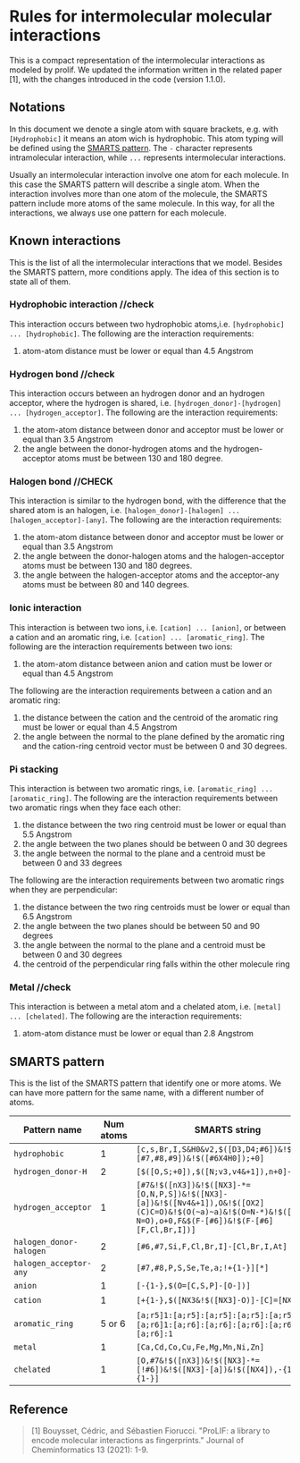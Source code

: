 # Rules for intermolecular molecular interactions

This is a compact representation of the intermolecular interactions as modeled by prolif.
We updated the information written in the related paper [1], with the changes introduced in the code (version 1.1.0).

## Notations
In this document we denote a single atom with square brackets, e.g. with `[Hydrophobic]` it means an atom wich is hydrophobic.
This atom typing will be defined using the [SMARTS pattern](#SMARTS-pattern).
The `-` character represents intramolecular interaction, while `...` represents intermolecular interactions.

Usually an intermolecular interaction involve one atom for each molecule.
In this case the SMARTS pattern will describe a single atom.
When the interaction involves more than one atom of the molecule, the SMARTS pattern include more atoms of the same molecule.
In this way, for all the interactions, we always use one pattern for each molecule.


## Known interactions

This is the list of all the intermolecular interactions that we model.
Besides the SMARTS pattern, more conditions apply.
The idea of this section is to state all of them.

### Hydrophobic interaction //check

This interaction occurs between two hydrophobic atoms,i.e. `[hydrophobic] ... [hydrophobic]`.
The following are the interaction requirements:
1. atom-atom distance must be lower or equal than 4.5 Angstrom


### Hydrogen bond //check

This interaction occurs between an hydrogen donor and an hydrogen acceptor, where the hydrogen is shared, i.e. `[hydrogen_donor]-[hydrogen] ... [hydrogen_acceptor]`.
The following are the interaction requirements:
1. the atom-atom distance between donor and acceptor must be lower or equal than 3.5 Angstrom
2. the angle between the donor-hydrogen atoms and the hydrogen-acceptor atoms must be between 130 and 180 degree.

### Halogen bond //CHECK

This interaction is similar to the hydrogen bond, with the difference that the shared atom is an halogen, i.e. `[halogen_donor]-[halogen] ... [halogen_acceptor]-[any]`.
The following are the interaction requirements:
1. the atom-atom distance between donor and acceptor must be lower or equal than 3.5 Angstrom
2. the angle between the donor-halogen atoms and the halogen-acceptor atoms must be between 130 and 180 degrees.
3. the angle between the halogen-acceptor atoms and the acceptor-any atoms must be between 80 and 140 degrees.


### Ionic interaction

This interaction is between two ions, i.e. `[cation] ... [anion]`, or between a cation and an aromatic ring, i.e. `[cation] ... [aromatic_ring]`.
The following are the interaction requirements between two ions:
1. the atom-atom distance between anion and cation must be lower or equal than 4.5 Angstrom

The following are the interaction requirements between a cation and an aromatic ring:
1. the distance between the cation and the centroid of the aromatic ring must be lower or equal than 4.5 Angstrom
2. the angle between the normal to the plane defined by the aromatic ring and the cation-ring centroid vector must be between 0 and 30 degrees.


### Pi stacking

This interaction is between two aromatic rings, i.e. `[aromatic_ring] ... [aromatic_ring]`.
The following are the interaction requirements between two aromatic rings when they face each other:
1. the distance between the two ring centroid must be lower or equal than 5.5 Angstrom
2. the angle between the two planes should be between 0 and 30 degrees
3. the angle between the normal to the plane and a centroid must be between 0 and 33 degrees

The following are the interaction requirements between two aromatic rings when they are perpendicular:
1. the distance between the two ring centroids must be lower or equal than 6.5 Angstrom
2. the angle between the two planes should be between 50 and 90 degrees
3. the angle between the normal to the plane and a centroid must be between 0 and 30 degrees
4. the centroid of the perpendicular ring falls within the other molecule ring

### Metal //check

This interaction is between a metal atom and a chelated atom, i.e. `[metal] ... [chelated]`.
The following are the interaction requirements:
1. atom-atom distance must be lower or equal than 2.8 Angstrom

## SMARTS pattern

This is the list of the SMARTS pattern that identify one or more atoms.
We can have more pattern for the same name, with a different number of atoms.

| Pattern name            | Num atoms | SMARTS string                                      |
|-------------------------|-----------|----------------------------------------------------|
| `hydrophobic`           |  1        | `[c,s,Br,I,S&H0&v2,$([D3,D4;#6])&!$([#6]~[#7,#8,#9])&!$([#6X4H0]);+0]` |
| `hydrogen_donor-H`      |  2        | `[$([O,S;+0]),$([N;v3,v4&+1]),n+0]-[H]` |
| `hydrogen_acceptor`     |  1        | `[#7&!$([nX3])&!$([NX3]-*=[O,N,P,S])&!$([NX3]-[a])&!$([Nv4&+1]),O&!$([OX2](C)C=O)&!$(O(~a)~a)&!$(O=N-*)&!$([O-]-N=O),o+0,F&$(F-[#6])&!$(F-[#6][F,Cl,Br,I])]` |
| `halogen_donor-halogen` |  2        | `[#6,#7,Si,F,Cl,Br,I]-[Cl,Br,I,At]` |
| `halogen_acceptor-any`  |  2        | `[#7,#8,P,S,Se,Te,a;!+{1-}][*]` |
| `anion`                 |  1        | `[-{1-},$(O=[C,S,P]-[O-])]` |
| `cation`                |  1        | `[+{1-},$([NX3&!$([NX3]-O)]-[C]=[NX3+])]` |
| `aromatic_ring`         |  5 or 6   | `[a;r5]1:[a;r5]:[a;r5]:[a;r5]:[a;r5]:1` or `[a;r6]1:[a;r6]:[a;r6]:[a;r6]:[a;r6]:[a;r6]:1` |
| `metal`                 |  1        | `[Ca,Cd,Co,Cu,Fe,Mg,Mn,Ni,Zn]` |
| `chelated`              |  1        | `[O,#7&!$([nX3])&!$([NX3]-*=[!#6])&!$([NX3]-[a])&!$([NX4]),-{1-};!+{1-}]` |


## Reference

> [1] Bouysset, Cédric, and Sébastien Fiorucci. "ProLIF: a library to encode molecular interactions as fingerprints." Journal of Cheminformatics 13 (2021): 1-9.